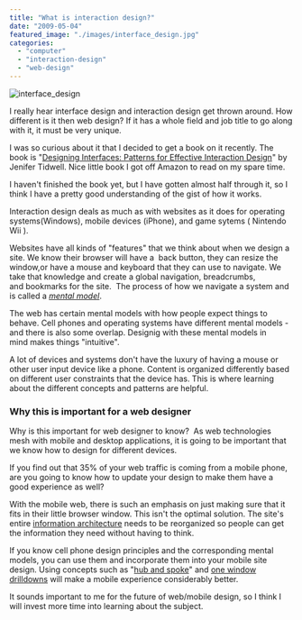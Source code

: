 ```yaml
---
title: "What is interaction design?"
date: "2009-05-04"
featured_image: "./images/interface_design.jpg"
categories: 
  - "computer"
  - "interaction-design"
  - "web-design"
---
```


![interface_design](./images/interface_design.jpg "interface_design")

I really hear interface design and interaction design get thrown around. How different is it then web design? If it has a whole field and job title to go along with it, it must be very unique.

I was so curious about it that I decided to get a book on it recently. The book is "[Designing Interfaces: Patterns for Effective Interaction Design](http://www.amazon.com/Designing-Interfaces-Patterns-Effective-Interaction/dp/0596008031/ref=sr_1_1?ie=UTF8&s=books&qid=1241404677&sr=8-1)" by Jenifer Tidwell. Nice little book I got off Amazon to read on my spare time.

I haven't finished the book yet, but I have gotten almost half through it, so I think I have a pretty good understanding of the gist of how it works.

Interaction design deals as much as with websites as it does for operating systems(Windows), mobile devices (iPhone), and game sytems ( Nintendo Wii ).

Websites have all kinds of "features" that we think about when we design a site. We know their browser will have a  back button, they can resize the window,or have a mouse and keyboard that they can use to navigate. We take that knowledge and create a global navigation, breadcrumbs, and bookmarks for the site.  The process of how we navigate a system and is called a _[mental model](http://en.wikipedia.org/wiki/Mental_model)_.

The web has certain mental models with how people expect things to behave. Cell phones and operating systems have different mental models - and there is also some overlap. Designig with these mental models in mind makes things "intuitive".

A lot of devices and systems don't have the luxury of having a mouse or other user input device like a phone. Content is organized differently based on different user constraints that the device has. This is where learning about the different concepts and patterns are helpful.

### Why this is important for a web designer

Why is this important for web designer to know?  As web technologies mesh with mobile and desktop applications, it is going to be important that we know how to design for different devices.

If you find out that 35% of your web traffic is coming from a mobile phone, are you going to know how to update your design to make them have a good experience as well?

With the mobile web, there is such an emphasis on just making sure that it fits in their little browser window. This isn't the optimal solution. The site's entire [information architecture](http://en.wikipedia.org/wiki/Information_architecture) needs to be reorganized so people can get the information they need without having to think.

If you know cell phone design principles and the corresponding mental models, you can use them and incorporate them into your mobile site design. Using concepts such as "[hub and spoke](http://www.microsoft.com/dynamics/ax/product/hubandspoke.mspx)" and [one window drilldowns](http://designinginterfaces.com/One-Window_Drilldown) will make a mobile experience considerably better.

It sounds important to me for the future of web/mobile design, so I think I will invest more time into learning about the subject.
